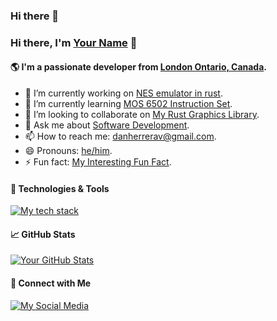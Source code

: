 ### Hi there 👋

### Hi there, I'm [Your Name](https://yourwebsite.com) 👋

#### 🌎 I'm a passionate developer from [London Ontario, Canada]([https://en.wikipedia.org/wiki/london](https://en.wikipedia.org/wiki/London,_Ontario)).

- 🔭 I’m currently working on [NES emulator in rust](https://github.com/dannyhvc/nes_emulator_rust).
- 🌱 I’m currently learning [MOS 6502 Instruction Set](https://github.com/yourusername/yourtopic).
- 👯 I’m looking to collaborate on [My Rust Graphics Library](https://github.com/dannyhvc/dh_rust_graphics).
- 💬 Ask me about [Software Development](https://yourwebsite.com/about).
- 📫 How to reach me: [danherrerav@gmail.com](mailto:danherrerav@gmail.com).
- 😄 Pronouns: [he/him](https://pronoun.is/yourpreferredpronouns).
- ⚡ Fun fact: [My Interesting Fun Fact](https://en.wikipedia.org/wiki/Your_interesting_fun_fact).

#### 🔧 Technologies & Tools

[![My tech stack](https://img.shields.io/badge/Tech%20Stack-Your%20Tech%20Stack-blue)](https://yourwebsite.com/about)

#### 📈 GitHub Stats

[![Your GitHub Stats](https://github-readme-stats.vercel.app/api?username=dannyhvc&count_private=true&show_icons=true&theme=radical)](https://github.com/dannyhvc/github-readme-stats)

#### 🤝 Connect with Me

[![My Social Media](https://img.shields.io/badge/Social-Media%20Platform-blue)](https://yourprofile.com)
